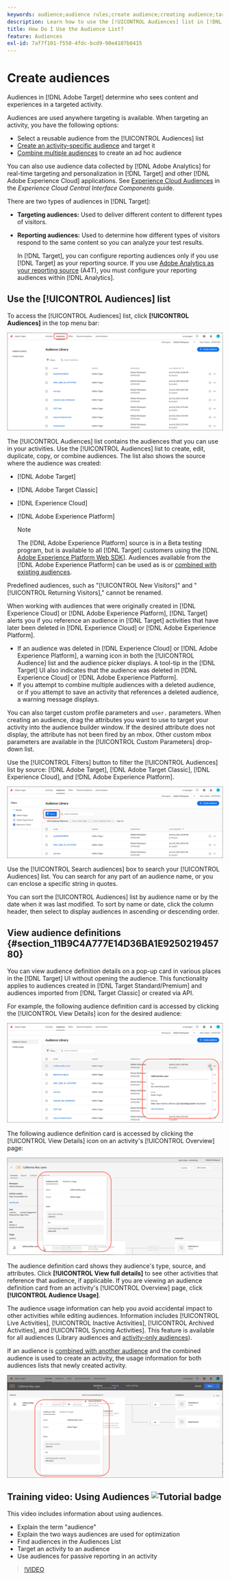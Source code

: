 ```yaml
---
keywords: audience;audience rules;create audience;creating audience;targeting audience;reporting audience;report audience;segment;custom profile parameters;audience definition;audiences list
description: Learn how to use the [!UICONTROL Audiences] list in [!DNL Adobe Target].
title: How Do I Use the Audience List?
feature: Audiences
exl-id: 7af7f101-f550-4fdc-bcd9-90e4107b0415
---
```

# Create audiences

Audiences in [!DNL Adobe Target] determine who sees content and experiences in a targeted activity.

Audiences are used anywhere targeting is available. When targeting an activity, you have the following options:

* Select a reusable audience from the [!UICONTROL Audiences] list
* [Create an activity-specific audience](/help/c-target/creating-activity-only-audience.md) and target it
* [Combine multiple audiences](/help/c-target/combining-multiple-audiences.md#concept_A7386F1EA4394BD2AB72399C225981E5) to create an ad hoc audience

You can also use audience data collected by [!DNL Adobe Analytics] for real-time targeting and personalization in [!DNL Target] and other [!DNL Adobe Experience Cloud] applications. See [Experience Cloud Audiences](https://experienceleague.adobe.com/docs/core-services/interface/audiences/audience-library.html) in the *Experience Cloud Central Interface Components* guide.

There are two types of audiences in [!DNL Target]:

* **Targeting audiences:** Used to deliver different content to different types of visitors. 
* **Reporting audiences:** Used to determine how different types of visitors respond to the same content so you can analyze your test results.

  In [!DNL Target], you can configure reporting audiences only if you use [!DNL Target] as your reporting source. If you use [Adobe Analytics as your reporting source](/help/c-integrating-target-with-mac/a4t/a4t.md) (A4T), you must configure your reporting audiences within [!DNL Analytics].

## Use the [!UICONTROL Audiences] list

To access the [!UICONTROL Audiences] list, click **[!UICONTROL Audiences]** in the top menu bar:

![[!UICONTROL Audiences] list](assets/audiences_list.png)

The [!UICONTROL Audiences] list contains the audiences that you can use in your activities. Use the [!UICONTROL Audiences] list to create, edit, duplicate, copy, or combine audiences. The list also shows the source where the audience was created:

* [!DNL Adobe Target]
* [!DNL Adobe Target Classic]
* [!DNL Experience Cloud]
* [!DNL Adobe Experience Platform]

   >[!NOTE]
   >
   >The [!DNL Adobe Experience Platform] source is in a Beta testing program, but is available to all [!DNL Target] customers using the [!DNL [Adobe Experience Platform Web SDK](/help/c-implementing-target/c-implementing-target-for-client-side-web/aep-web-sdk.md)]. Audiences available from the [!DNL Adobe Experience Platform] can be used as is or [combined with existing audiences](/help/c-target/combining-multiple-audiences.md).

Predefined audiences, such as "[!UICONTROL New Visitors]" and "[!UICONTROL Returning Visitors]," cannot be renamed.

When working with audiences that were originally created in [!DNL Experience Cloud] or [!DNL Adobe Experience Platform], [!DNL Target] alerts you if you reference an audience in [!DNL Target] activities that have later been deleted in [!DNL Experience Cloud] or [!DNL Adobe Experience Platform].

* If an audience was deleted in [!DNL Experience Cloud] or [!DNL Adobe Experience Platform], a warning icon in both the [!UICONTROL Audience] list and the audience picker displays. A tool-tip in the [!DNL Target] UI also indicates that the audience was deleted in [!DNL Experience Cloud] or [!DNL Adobe Experience Platform]. 
* If you attempt to combine multiple audiences with a deleted audience, or if you attempt to save an activity that references a deleted audience, a warning message displays.

You can also target custom profile parameters and `user.` parameters. When creating an audience, drag the attributes you want to use to target your activity into the audience builder window. If the desired attribute does not display, the attribute has not been fired by an mbox. Other custom mbox parameters are available in the [!UICONTROL Custom Parameters] drop-down list.

Use the [!UICONTROL Filters] button to filter the [!UICONTROL Audiences] list by source: [!DNL Adobe Target], [!DNL Adobe Target Classic], [!DNL Experience Cloud], and [!DNL Adobe Experience Platform].

![Filters option in the [!UICONTROL Audiences] list](assets/filters.png)

Use the [!UICONTROL Search audiences] box to search your [!UICONTROL Audiences] list. You can search for any part of an audience name, or you can enclose a specific string in quotes.

You can sort the [!UICONTROL Audiences] list by audience name or by the date when it was last modified. To sort by name or date, click the column header, then select to display audiences in ascending or descending order.

## View audience definitions {#section_11B9C4A777E14D36BA1E925021945780}

You can view audience definition details on a pop-up card in various places in the [!DNL Target] UI without opening the audience. This functionality applies to audiences created in [!DNL Target Standard/Premium] and audiences imported from [!DNL Target Classic] or created via API.

For example, the following audience definition card is accessed by clicking the [!UICONTROL View Details] icon for the desired audience:

![Activities > Audience definition](assets/audience_definition_list.png)

The following audience definition card is accessed by clicking the [!UICONTROL View Details] icon on an activity's [!UICONTROL Overview] page:

![Activities > Audience definition](assets/view-details-activity-overview.png)

The audience definition card shows they audience's type, source, and attributes. Click **[!UICONTROL View full details]** to see other activities that reference that audience, if applicable. If you are viewing an audience definition card from an activity's [!UICONTROL Overview] page, click **[!UICONTROL Audience Usage]**.

The audience usage information can help you avoid accidental impact to other activities while editing audiences. Information includes [!UICONTROL Live Activities], [!UICONTROL Inactive Activities], [!UICONTROL Archived Activities], and [!UICONTROL Syncing Activities]. This feature is available for all audiences (Library audiences and [activity-only audiences](/help/c-target/creating-activity-only-audience.md#concept_A6BADCF530ED4AE1852E677FEBE68483)).

If an audience is [combined with another audience](/help/c-target/combining-multiple-audiences.md) and the combined audience is used to create an activity, the usage information for both audiences lists that newly created activity.

![](assets/audience_definition_list_usage.png)

<!--The following audience definition card is for an audience imported from the Adobe Experience Cloud. In this instance, the audience was imported from Adobe Audience Manager (AAM).

![Usage tab on Audience Definition card](assets/audience_definition_mc.png)

The following details are available for these imported audience types:

| Audience Type | Details |
|--- |--- |
|Mobile audience|Marketing Name, Vendor, and Model.<br>The `matches | does not match` operator displays instead of `equals | does not equal`<br>![Imported Mobile Audience](/help/c-target/c-audiences/assets/imported_mobile_audience.png).|
|Visitor-behavior audience|**user.categoryAffinity:** `categoryAffinity` with `FAVORITE` parameter.<br>![Imported Category Affinity](/help/c-target/c-audiences/assets/imported_category_affinity.png)<br>**Monitoring:** Monitoring service equals true.<br>**No Monitoring Service:** Monitoring service equals false.<br>![Imported Monitoring](/help/c-target/c-audiences/assets/imported_monitoring.png)|
|Audiences using the NOT operator|**Single Rule:** Target displays the audience in the format `[All Visitor AND [NOT [rule]`. Single NOT rule displays with AND with `AllVisitor` audience.<br>![Imported Not Audience](/help/c-target/c-audiences/assets/imported_not_audience.png)|

Keep the following points in mind as you work with imported audiences:

* Expression target audiences are no longer supported in Target Standard/Premium. 
* Target Standard/Premium does not support some deprecated audiences or has improved operators for ease of use. Because of this, the definition of an imported audience, although working as per definition, does not mean that same is now available for creation in the Standard/Premium interface. For example, Social Audiences are visible with their rules but Target Standard/Premium does not allow social audiences to be created.-->

## Training video: Using Audiences ![Tutorial badge](/help/assets/tutorial.png)

This video includes information about using audiences.

* Explain the term "audience" 
* Explain the two ways audiences are used for optimization 
* Find audiences in the Audiences List 
* Target an activity to an audience 
* Use audiences for passive reporting in an activity

>[!VIDEO](https://video.tv.adobe.com/v/17398)
